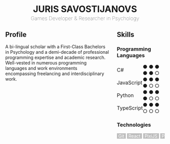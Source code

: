 <style>
table, tr {border:hidden; padding: 0; border-collapse: collapse; border-spacing: 0}
td, th {border:hidden; padding: 0;}

.tag {display: inline; list-style-type: none; padding: 0.3rem ;text-align: center; align-items: center; background: rgba(0,0,0,0.25); background-blend-mode: darken; color: white;}
</style>

<div id="header" style="text-align: center;">
    <h1 style="padding-bottom: 0.1rem; margin: 0" about="Name"> JURIS SAVOSTIJANOVS </h1>
    <h3 style="padding: 0; margin: 0; font-weight: lighter" about="JobTitle"> Games Developer & Researcher in Psychology </h3>
</div>

<div id="left" style="float: left; width: 65%;">
    <h2 about="Name"> Profile </h2>
    <p>A bi-lingual scholar with a First-Class Bachelors in Psychology and a demi-decade of professional programming 
        expertise and academic research.
        Well-vested in numerous programming languages and work environments encompassing freelancing and interdisciplinary work.</p>
</div>

<div id="right" style="float: right; width: 30%;">
    <h2 about="Name"> Skills </h2>
    <h3>Programming Languages</h3>
    <table style="border: hidden;">
        <tr>
            <td> C# </td>
            <td> ● ● ● ● ● ○ </td>
        </tr>
        <tr>
            <td> JavaScript </td>
            <td> ● ● ● ● ○ ○ </td>
        </tr>
        <tr>
            <td> Python </td>
            <td> ● ● ● ● ○ ○ </td>
        </tr>
        <tr>
            <td> TypeScript </td>
            <td> ● ● ● ○ ○ ○ </td>
        </tr>
    </table>
    <h3>Technologies</h3>
    <ul style="list-style-type: none; padding: 0; margin: 0; white-space:nowrap; overflow: hidden;">
        <li class="tag">Git</li>
        <li class="tag">React</li>
        <li class="tag">PixiJS</li>
        <li class="tag">Phaser</li>
    </ul>

</div>